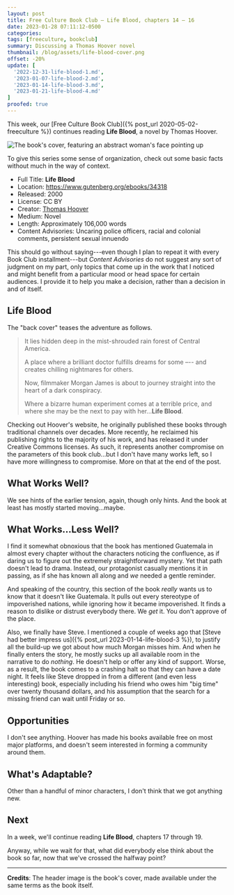 ```yaml
---
layout: post
title: Free Culture Book Club — Life Blood, chapters 14 – 16
date: 2023-01-28 07:11:12-0500
categories:
tags: [freeculture, bookclub]
summary: Discussing a Thomas Hoover novel
thumbnail: /blog/assets/life-blood-cover.png
offset: -20%
update: [
  '2022-12-31-life-blood-1.md',
  '2023-01-07-life-blood-2.md',
  '2023-01-14-life-blood-3.md',
  '2023-01-21-life-blood-4.md'
]
proofed: true
---
```


This week, our [Free Culture Book Club]({% post_url 2020-05-02-freeculture %}) continues reading **Life Blood**, a novel by Thomas Hoover.

![The book's cover, featuring an abstract woman's face pointing up](/blog/assets/life-blood-cover.png "Out of the...something or other.")

To give this series some sense of organization, check out some basic facts without much in the way of context.

 * Full Title:  **Life Blood**
 * Location:  <https://www.gutenberg.org/ebooks/34318>
 * Released:  2000
 * License:  CC BY
 * Creator:  [Thomas Hoover](https://www.thomashoover.info/index.htm)
 * Medium:  Novel
 * Length:  Approximately 106,000 words
 * Content Advisories:  Uncaring police officers, racial and colonial comments, persistent sexual innuendo

This should go without saying---even though I plan to repeat it with every Book Club installment---but *Content Advisories* do not suggest any sort of judgment on my part, only topics that come up in the work that I noticed and might benefit from a particular mood or head space for certain audiences.  I provide it to help you make a decision, rather than a decision in and of itself.

## Life Blood

The "back cover" teases the adventure as follows.

 > It lies hidden deep in the mist-shrouded rain forest of Central America.
 >
 > A place where a brilliant doctor fulfills dreams for some –-- and creates chilling nightmares for others.
 >
 > Now, filmmaker Morgan James is about to journey straight into the heart of a dark conspiracy.
 >
 > Where a bizarre human experiment comes at a terrible price, and where she may be the next to pay with her...**Life Blood**.

Checking out Hoover's website, he originally published these books through traditional channels over decades.  More recently, he reclaimed his publishing rights to the majority of his work, and has released it under Creative Commons licenses.  As such, it represents another compromise on the parameters of this book club...but I don't have many works left, so I have more willingness to compromise.  More on that at the end of the post.

## What Works Well?

We see hints of the earlier tension, again, though only hints.  And the book at least has mostly started moving...maybe.

## What Works...Less Well?

I find it somewhat obnoxious that the book has mentioned Guatemala in almost every chapter without the characters noticing the confluence, as if daring us to figure out the extremely straightforward mystery.  Yet that path doesn't lead to drama.  Instead, our protagonist casually mentions it in passing, as if she has known all along and *we* needed a gentle reminder.

And speaking of the country, this section of the book *really* wants us to know that it doesn't like Guatemala.  It pulls out every stereotype of impoverished nations, while ignoring how it became impoverished.  It finds a reason to dislike or distrust everybody there.  We *get* it.  You don't approve of the place.

Also, we finally have Steve.  I mentioned a couple of weeks ago that [Steve had better impress us]({% post_url 2023-01-14-life-blood-3 %}), to justify all the build-up we got about how much Morgan misses him.  And when he finally enters the story, he mostly sucks up all available room in the narrative to do *nothing*.  He doesn't help or offer any kind of support.  Worse, as a result, the book comes to a crashing halt so that they can have a date night.  It feels like Steve dropped in from a different (and even less interesting) book, especially including his friend who owes him "big time" over twenty thousand dollars, and his assumption that the search for a missing friend can wait until Friday or so.

## Opportunities

I don't see anything.  Hoover has made his books available free on most major platforms, and doesn't seem interested in forming a community around them.

## What's Adaptable?

Other than a handful of minor characters, I don't think that we got anything new.

## Next

In a week, we'll continue reading **Life Blood**, chapters 17 through 19.

Anyway, while we wait for that, what did everybody else think about the book so far, now that we've crossed the halfway point?

* * *

**Credits**:  The header image is the book's cover, made available under the same terms as the book itself.
